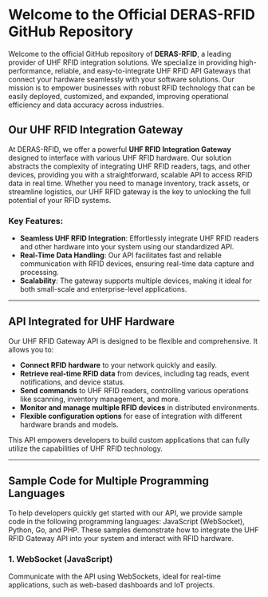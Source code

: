 
# Welcome to the Official DERAS-RFID GitHub Repository

Welcome to the official GitHub repository of **DERAS-RFID**, a leading provider of UHF RFID integration solutions. We specialize in providing high-performance, reliable, and easy-to-integrate UHF RFID API Gateways that connect your hardware seamlessly with your software solutions. Our mission is to empower businesses with robust RFID technology that can be easily deployed, customized, and expanded, improving operational efficiency and data accuracy across industries.

## Our UHF RFID Integration Gateway

At DERAS-RFID, we offer a powerful **UHF RFID Integration Gateway** designed to interface with various UHF RFID hardware. Our solution abstracts the complexity of integrating UHF RFID readers, tags, and other devices, providing you with a straightforward, scalable API to access RFID data in real time. Whether you need to manage inventory, track assets, or streamline logistics, our UHF RFID gateway is the key to unlocking the full potential of your RFID systems.

### Key Features:
- **Seamless UHF RFID Integration**: Effortlessly integrate UHF RFID readers and other hardware into your system using our standardized API.
- **Real-Time Data Handling**: Our API facilitates fast and reliable communication with RFID devices, ensuring real-time data capture and processing.
- **Scalability**: The gateway supports multiple devices, making it ideal for both small-scale and enterprise-level applications.

---

## API Integrated for UHF Hardware

Our UHF RFID Gateway API is designed to be flexible and comprehensive. It allows you to:

- **Connect RFID hardware** to your network quickly and easily.
- **Retrieve real-time RFID data** from devices, including tag reads, event notifications, and device status.
- **Send commands** to UHF RFID readers, controlling various operations like scanning, inventory management, and more.
- **Monitor and manage multiple RFID devices** in distributed environments.
- **Flexible configuration options** for ease of integration with different hardware brands and models.

This API empowers developers to build custom applications that can fully utilize the capabilities of UHF RFID technology.

---

## Sample Code for Multiple Programming Languages

To help developers quickly get started with our API, we provide sample code in the following programming languages: JavaScript (WebSocket), Python, Go, and PHP. These samples demonstrate how to integrate the UHF RFID Gateway API into your system and interact with RFID hardware.

### 1. WebSocket (JavaScript)

Communicate with the API using WebSockets, ideal for real-time applications, such as web-based dashboards and IoT projects.
